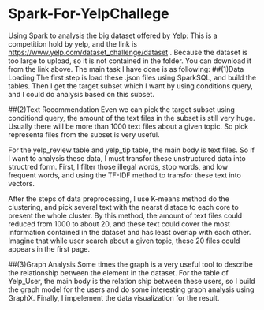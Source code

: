 # Spark-For-YelpChallege
Using Spark to analysis the big dataset offered by Yelp: This is a competition hold by yelp, and the link is https://www.yelp.com/dataset_challenge/dataset .
Because the dataset is too large to upload, so it is not contained in the folder. You can download it from the link above.
The main task I have done is as following:
##(1)Data Loading
The first step is load these .json files using SparkSQL, and build the tables. Then I get the target subset which I want by using conditions query, and I could do analysis based on this subset.

##(2)Text Recommendation
Even we can pick the target subset using conditiond query, the amount of the text files in the subset is still very huge. Usually there will be more than 1000 text files about a given topic.
So pick representa files from the subset is very useful.

For the yelp_review table and yelp_tip table, the main body is text files. So if I want to analysis these data, I must transfor these unstructured data into structred form. 
First, I filter those illegal words, stop words, and low frequent words, and using the TF-IDF method to transfor these text into vectors.

After the steps of data preprocessing, I use K-means method do the clustering, and pick several text with the nearst distace to each core to present the whole cluster. By this method, the amount of text files could reduced from 1000 to about 20, and these text could cover the
most information contained in the dataset and has least overlap with each other. Imagine that while user search about a given topic, these 20 files could appears in the first page.

##(3)Graph Analysis
Some times the graph is a very useful tool to describe the relationship between the element in the dataset. 
For the table of Yelp_User, the main body is the relation ship between these users, so I build the graph model for the users and do some interesting graph analysis using GraphX.
Finally, I impelement the data visualization for the result.

